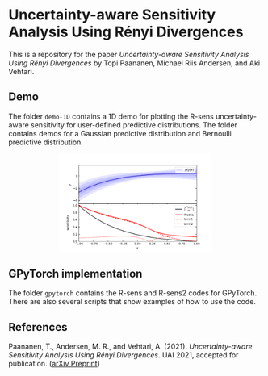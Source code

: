 # Uncertainty-aware Sensitivity Analysis Using Rényi Divergences

This is a repository for the paper *Uncertainty-aware Sensitivity Analysis Using Rényi Divergences* by Topi Paananen, Michael Riis Andersen, and Aki Vehtari.

## Demo

The folder `demo-1D` contains a 1D demo for plotting the R-sens uncertainty-aware sensitivity for user-defined predictive distributions. The folder contains demos for a Gaussian predictive distribution and Bernoulli predictive distribution.

<img src="figures/README-plot-1.png" width="60%" style="display: block; margin: auto;" />

## GPyTorch implementation

The folder `gpytorch` contains the R-sens and R-sens2 codes for GPyTorch. There are also several scripts that show examples of how to use the code.

## References

Paananen, T., Andersen, M. R., and Vehtari, A. (2021). *Uncertainty-aware Sensitivity Analysis Using Rényi Divergences*. UAI 2021, accepted for publication. ([arXiv Preprint](https://arxiv.org/abs/1910.07942))
